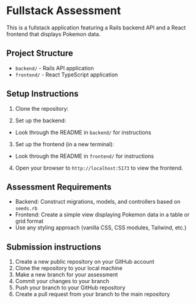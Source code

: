 # Fullstack Assessment

This is a fullstack application featuring a Rails backend API and a React frontend that displays Pokemon data.

## Project Structure

- `backend/` - Rails API application
- `frontend/` - React TypeScript application

## Setup Instructions

1. Clone the repository:

2. Set up the backend:
- Look through the README in `backend/` for instructions

3. Set up the frontend (in a new terminal):
- Look through the README in `frontend/` for instructions

4. Open your browser to `http://localhost:5173` to view the frontend.

## Assessment Requirements

- Backend: Construct migrations, models, and controllers based on `seeds.rb`
- Frontend: Create a simple view displaying Pokemon data in a table or grid format
- Use any styling approach (vanilla CSS, CSS modules, Tailwind, etc.)

## Submission instructions

1. Create a new public repository on your GitHub account
2. Clone the repository to your local machine
3. Make a new branch for your assessment
4. Commit your changes to your branch
5. Push your branch to your GitHub repository
6. Create a pull request from your branch to the main repository
